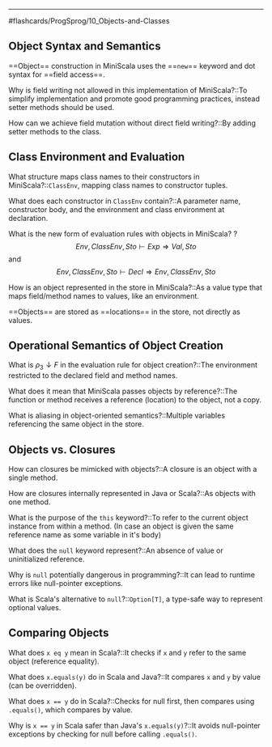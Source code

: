 ___
#flashcards/ProgSprog/10_Objects-and-Classes

## Object Syntax and Semantics


==Object== construction in MiniScala uses the ==`new`== keyword and dot syntax for ==field access==.
<!--SR:!2025-08-01,59,314!2025-06-04,15,294!2025-06-28,30,272-->

Why is field writing not allowed in this implementation of MiniScala?::To simplify implementation and promote good programming practices, instead setter methods should be used.
<!--SR:!2025-06-12,12,234-->

How can we achieve field mutation without direct field writing?::By adding setter methods to the class.
<!--SR:!2025-07-08,38,294-->

## Class Environment and Evaluation

What structure maps class names to their constructors in MiniScala?::`ClassEnv`, mapping class names to constructor tuples.
<!--SR:!2025-06-27,29,275-->

What does each constructor in `ClassEnv` contain?::A parameter name, constructor body, and the environment and class environment at declaration.
<!--SR:!2025-06-04,9,214-->

What is the new form of evaluation rules with objects in MiniScala?
?$$Env, ClassEnv, Sto \vdash Exp ⇒ Val, Sto$$ and $$Env, ClassEnv, Sto \vdash Decl ⇒ Env, ClassEnv, Sto$$

How is an object represented in the store in MiniScala?::As a value type that maps field/method names to values, like an environment.
<!--SR:!2025-06-12,17,254-->

==Objects== are stored as ==locations== in the store, not directly as values.
<!--SR:!2025-06-05,16,290!2025-07-10,44,290-->

## Operational Semantics of Object Creation

What is $\rho_{3}\downarrow F$ in the evaluation rule for object creation?::The environment restricted to the declared field and method names.
<!--SR:!2025-06-17,20,254-->

What does it mean that MiniScala passes objects by reference?::The function or method receives a reference (location) to the object, not a copy.
<!--SR:!2025-06-15,20,250-->

What is aliasing in object-oriented semantics?::Multiple variables referencing the same object in the store.
<!--SR:!2025-07-03,33,275-->

## Objects vs. Closures

How can closures be mimicked with objects?::A closure is an object with a single method.
<!--SR:!2025-07-12,42,295-->

How are closures internally represented in Java or Scala?::As objects with one method.
<!--SR:!2025-06-28,25,275-->

What is the purpose of the `this` keyword?::To refer to the current object instance from within a method. (In case an object is given the same reference name as some variable in it's body)
<!--SR:!2025-06-26,26,274-->

What does the `null` keyword represent?::An absence of value or uninitialized reference.
<!--SR:!2025-07-19,46,292-->

Why is `null` potentially dangerous in programming?::It can lead to runtime errors like null-pointer exceptions.
<!--SR:!2025-07-03,33,274-->

What is Scala's alternative to `null`?::`Option[T]`, a type-safe way to represent optional values.
<!--SR:!2025-06-21,18,234-->

## Comparing Objects

What does `x eq y` mean in Scala?::It checks if `x` and `y` refer to the same object (reference equality).
<!--SR:!2025-06-26,23,255-->

What does `x.equals(y)` do in Scala and Java?::It compares `x` and `y` by value (can be overridden).
<!--SR:!2025-06-13,17,255-->

What does `x == y` do in Scala?::Checks for null first, then compares using `.equals()`, which compares by value.
<!--SR:!2025-06-04,6,212-->

Why is `x == y` in Scala safer than Java's `x.equals(y)`?::It avoids null-pointer exceptions by checking for null before calling `.equals()`.
<!--SR:!2025-07-01,31,272-->